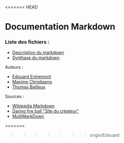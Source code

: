 <<<<<<< HEAD
# Documentation Markdown

### Liste des fichiers :
- [Description du markdown](/description.md)
- [Synthaxe du markdown](/syntaxe.md)

Auteurs :
- [Edouard Entremont](https://github.com/TheDoudou/)
- [Maxime Christiaens](https://github.com/Maxime-Christiaens/)
- [Thomas Bailleux](https://github.com/BailleuxThomas)

Sources :
- [Wikipedia Markdown](https://fr.wikipedia.org/wiki/Markdown) 
- [Daring fire ball "Site du créateur"](https://daringfireball.net/projects/markdown/)
- [MultiMarkDown](https://fr.wikipedia.org/wiki/MultiMarkdown)

=======
>>>>>>> origin/Edouard
